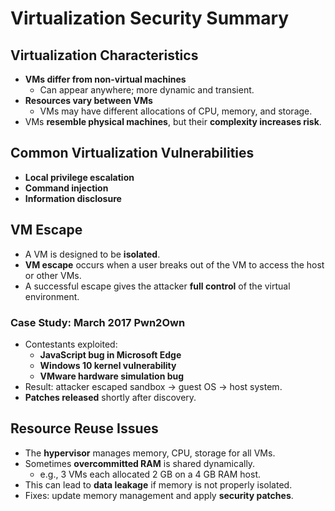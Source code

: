 # Virtualization Security Summary

## Virtualization Characteristics
- **VMs differ from non-virtual machines**
  - Can appear anywhere; more dynamic and transient.
- **Resources vary between VMs**
  - VMs may have different allocations of CPU, memory, and storage.
- VMs **resemble physical machines**, but their **complexity increases risk**.

## Common Virtualization Vulnerabilities
- **Local privilege escalation**
- **Command injection**
- **Information disclosure**

## VM Escape
- A VM is designed to be **isolated**.
- **VM escape** occurs when a user breaks out of the VM to access the host or other VMs.
- A successful escape gives the attacker **full control** of the virtual environment.

### Case Study: March 2017 Pwn2Own
- Contestants exploited:
  - **JavaScript bug in Microsoft Edge**
  - **Windows 10 kernel vulnerability**
  - **VMware hardware simulation bug**
- Result: attacker escaped sandbox → guest OS → host system.
- **Patches released** shortly after discovery.

## Resource Reuse Issues
- The **hypervisor** manages memory, CPU, storage for all VMs.
- Sometimes **overcommitted RAM** is shared dynamically.
  - e.g., 3 VMs each allocated 2 GB on a 4 GB RAM host.
- This can lead to **data leakage** if memory is not properly isolated.
- Fixes: update memory management and apply **security patches**.
